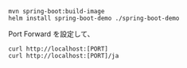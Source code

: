 
```shell
mvn spring-boot:build-image
helm install spring-boot-demo ./spring-boot-demo
```

Port Forward を設定して、

```shell
curl http://localhost:[PORT]
curl http://localhost:[PORT]/ja
```